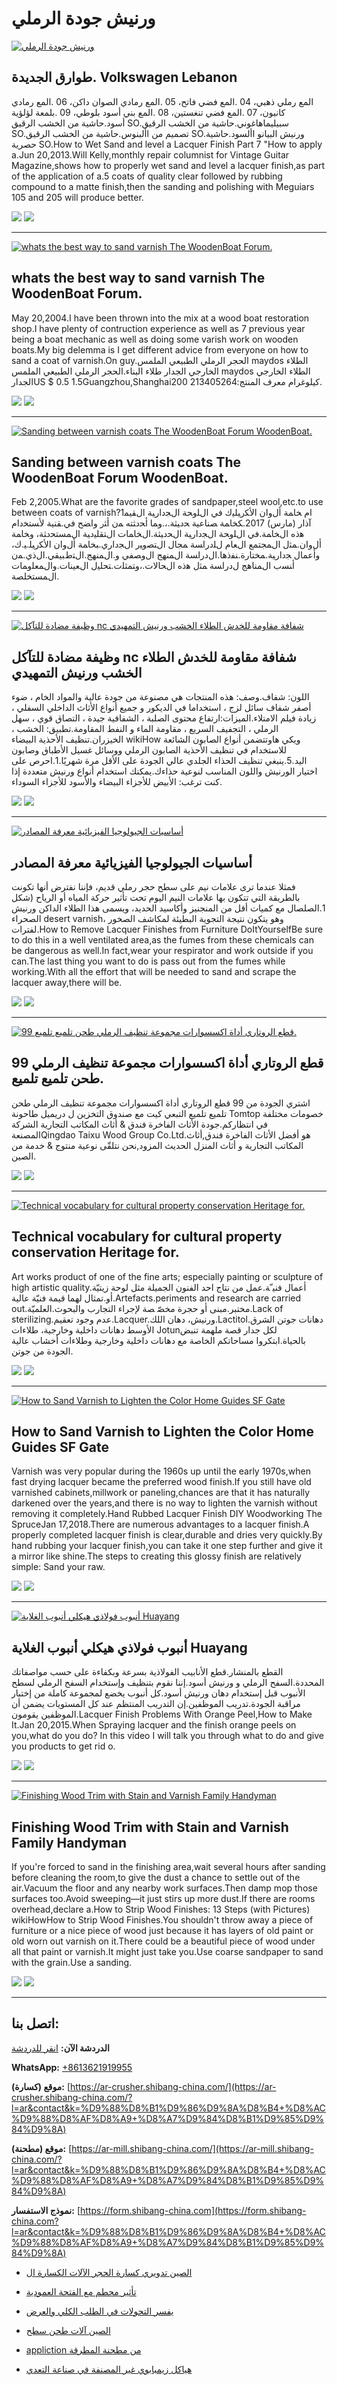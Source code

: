 # ورنيش جودة الرملي

<a href="https://swt.shibang-china.com/?l=ar&img&k=%D9%88%D8%B1%D9%86%D9%8A%D8%B4+%D8%AC%D9%88%D8%AF%D8%A9+%D8%A7%D9%84%D8%B1%D9%85%D9%84%D9%8A" target="_blank">![ورنيش جودة الرملي](http://static.shibang-china.com/all-800x300/328.jpg)</a>

## طوارق الجديدة. Volkswagen Lebanon
المع رملي ذهبي، 04 .المع فضي فاتح، 05 .المع رمادي الصوان داكن، 06 .المع رمادي كانيون، 07 .المع فضي تنغستين، 08 .المع بني أسود بلوطي، 09 .بلمعة لؤلؤية أسود.حاشية من الخشب الرقيق SO.سبيليماهاغوني.حاشية من الخشب الرقيق SO.تصميم من األبنوس.حاشية من الخشب الرقيق SO.ورنيش البيانو األسود.حاشية حصرية SO.How to Wet Sand and level a Lacquer Finish Part 7 &quot;How to apply a.Jun 20,2013.Will Kelly,monthly repair columnist for Vintage Guitar Magazine,shows how to properly wet sand and level a lacquer finish,as part of the application of a.5 coats of quality clear followed by rubbing compound to a matte finish,then the sanding and polishing with Meguiars 105 and 205 will produce better.


<a href="https://whatsapp.shibangsoft.com/WhatsApp.php" target="_blank" title="WhatsApp">![](http://static.shibang-china.com/icon/whatsapp.png)</a> <a href="https://swt.shibang-china.com/?l=ar&icon&k=%D9%88%D8%B1%D9%86%D9%8A%D8%B4+%D8%AC%D9%88%D8%AF%D8%A9+%D8%A7%D9%84%D8%B1%D9%85%D9%84%D9%8A" target="_blank">![](http://static.shibang-china.com/icon/chat-ar.png)</a>

---

<a href="https://swt.shibang-china.com/?l=ar&img&k=%D9%88%D8%B1%D9%86%D9%8A%D8%B4+%D8%AC%D9%88%D8%AF%D8%A9+%D8%A7%D9%84%D8%B1%D9%85%D9%84%D9%8A" target="_blank">![whats the best way to sand varnish The WoodenBoat Forum.](http://static.shibang-china.com/all-800x300/848.jpg)</a>

## whats the best way to sand varnish The WoodenBoat Forum.
May 20,2004.I have been thrown into the mix at a wood boat restoration shop.I have plenty of contruction experience as well as 7 previous year being a boat mechanic as well as doing some varish work on wooden boats.My big delemma is I get different advice from everyone on how to sand a coat of varnish.On guy.الحجر الرملي الطبيعي الملمس maydos الطلاء الخارجي الجدار طلاء البناء.الحجر الرملي الطبيعي الملمس maydos الطلاء الخارجي الجدارUS $ 0.5 1.5Guangzhou,Shanghai200 كيلوغرام معرف المنتج:213405264.


<a href="https://whatsapp.shibangsoft.com/WhatsApp.php" target="_blank" title="WhatsApp">![](http://static.shibang-china.com/icon/whatsapp.png)</a> <a href="https://swt.shibang-china.com/?l=ar&icon&k=%D9%88%D8%B1%D9%86%D9%8A%D8%B4+%D8%AC%D9%88%D8%AF%D8%A9+%D8%A7%D9%84%D8%B1%D9%85%D9%84%D9%8A" target="_blank">![](http://static.shibang-china.com/icon/chat-ar.png)</a>

---

<a href="https://swt.shibang-china.com/?l=ar&img&k=%D9%88%D8%B1%D9%86%D9%8A%D8%B4+%D8%AC%D9%88%D8%AF%D8%A9+%D8%A7%D9%84%D8%B1%D9%85%D9%84%D9%8A" target="_blank">![Sanding between varnish coats The WoodenBoat Forum WoodenBoat.](http://static.shibang-china.com/all-800x300/1378.jpg)</a>

## Sanding between varnish coats The WoodenBoat Forum WoodenBoat.
Feb 2,2005.What are the favorite grades of sandpaper,steel wool,etc.to use between coats of varnish?ﺍﻡ ﺨﺎﻤﺔ ﺃﻝﻭﺍﻥ ﺍﻷﻜﺭﻴﻠﻴﻙ ﻓﻲ ﺍﻝﻠﻭﺤﺔ ﺍﻝﺠﺩﺍﺭﻴﺔ ﺍﻝﻘﻴﻤ1 آذار (مارس) 2017.ﻜﺨﺎﻤﺔ ﺼﻨﺎﻋﻴﺔ ﺤﺩﻴﺜﺔ.،.ﻭﻤﺎ ﺃﺤﺩﺜﺘﻪ ﻤﻥ ﺃﺜﺭ ﻭﺍﻀﺢ ﻓﻲ.ﻘﻨﻴﺔ ﻷﺴﺘﺨﺩﺍﻡ ﻫﺫﻩ ﺍﻝﺨﺎﻤﺔ.ﻓﻲ ﺍﻝﻠﻭﺤﺔ ﺍﻝﺠﺩﺍﺭﻴﺔ ﺍﻝﺤﺩﻴﺜﺔ.ﺍﻝﺨﺎﻤﺎﺕ ﺍﻝﺘﻘﻠﻴﺩﻴﺔ ﺍﻝﻤﺴﺘﺤﺩﺜﺔ، ﻭﺨﺎﻤﺔ ﺃﻝﻭﺍﻥ.ﻤﺜل ﺍﻝﻤﺠﺘﻤﻊ ﺍﻝﻌﺎﻡ ﻝﻠﺩﺭﺍﺴﺔ ﻤﺠﺎل ﺍﻝﺘﺼﻭﻴﺭ ﺍﻝﺠﺩﺍﺭﻱ.ﺒﺨﺎﻤﺔ ﺃﻝﻭﺍﻥ ﺍﻷﻜﺭﻴﻠ.ﻴ.ﻙ، ﻭﺃﻋﻤﺎل ﺠﺩﺍﺭﻴﺔ.ﻤﺨﺘﺎﺭﺓ.ﻨﻔﺫﻫﺎ.ﺍﻝﺩﺭﺍﺴﺔ ﺍﻝﻤﻨﻬﺞ ﺍﻝﻭﺼﻔﻲ ﻭ.ﺍﻝﻤﻨﻬﺞ.ﺍﻝﺘﻁﺒﻴﻘﻲ.ﺍﻝﺫﻱ.ﻤﻥ ﺃﻨﺴﺏ ﺍﻝﻤﻨﺎﻫﺞ ﻝﺩﺭﺍﺴﺔ ﻤﺜل ﻫﺫﻩ ﺍﻝﺤﺎﻻﺕ.،ﻭﺘﻤﺜﻠﺕ.ﺘﺤﻠﻴل ﺍﻝﻌﻴﻨﺎﺕ.ﻭﺍﻝﻤﻌﻠﻭﻤﺎﺕ ﺍﻝﻤﺴﺘﺨﻠﺼﺔ.


<a href="https://whatsapp.shibangsoft.com/WhatsApp.php" target="_blank" title="WhatsApp">![](http://static.shibang-china.com/icon/whatsapp.png)</a> <a href="https://swt.shibang-china.com/?l=ar&icon&k=%D9%88%D8%B1%D9%86%D9%8A%D8%B4+%D8%AC%D9%88%D8%AF%D8%A9+%D8%A7%D9%84%D8%B1%D9%85%D9%84%D9%8A" target="_blank">![](http://static.shibang-china.com/icon/chat-ar.png)</a>

---

<a href="https://swt.shibang-china.com/?l=ar&img&k=%D9%88%D8%B1%D9%86%D9%8A%D8%B4+%D8%AC%D9%88%D8%AF%D8%A9+%D8%A7%D9%84%D8%B1%D9%85%D9%84%D9%8A" target="_blank">![وظيفة مضادة للتآكل nc شفافة مقاومة للخدش الطلاء الخشب ورنيش التمهيدي](http://static.shibang-china.com/all-800x300/26.jpg)</a>

## وظيفة مضادة للتآكل nc شفافة مقاومة للخدش الطلاء الخشب ورنيش التمهيدي
اللون: شفاف.وصف: هذه المنتجات هي مصنوعة من جودة عالية والمواد الخام ، ضوء أصفر شفاف سائل لزج ، استخداما في الديكور و جميع أنواع الأثاث الداخلي السفلي ، زيادة فيلم الامتلاء.الميزات:ارتفاع محتوى الصلبة ، الشفافية جيدة ، التصاق قوي ، سهل الرملي ، التجفيف السريع ، مقاومة الماء و النفط المقاومة.تطبيق: الخشب ، الخيزران.تنظيف الأحذية البيضاء wikiHow ويكي هاوتتضمن أنواع الصابون الشائعة للاستخدام في تنظيف الأحذية الصابون الرملي ووسائل غسيل الأطباق وصابون اليد.5.ينبغي تنظيف الحذاء الجلدي عالي الجودة على الأقل مرة شهريًا.1.احرص على اختيار الورنيش واللون المناسب لنوعية حذاءك.يمكنك استخدام أنواع ورنيش متعددة إذا كنت ترغب: الأبيض للأجزاء البيضاء والأسود للأجزاء السوداء.


<a href="https://whatsapp.shibangsoft.com/WhatsApp.php" target="_blank" title="WhatsApp">![](http://static.shibang-china.com/icon/whatsapp.png)</a> <a href="https://swt.shibang-china.com/?l=ar&icon&k=%D9%88%D8%B1%D9%86%D9%8A%D8%B4+%D8%AC%D9%88%D8%AF%D8%A9+%D8%A7%D9%84%D8%B1%D9%85%D9%84%D9%8A" target="_blank">![](http://static.shibang-china.com/icon/chat-ar.png)</a>

---

<a href="https://swt.shibang-china.com/?l=ar&img&k=%D9%88%D8%B1%D9%86%D9%8A%D8%B4+%D8%AC%D9%88%D8%AF%D8%A9+%D8%A7%D9%84%D8%B1%D9%85%D9%84%D9%8A" target="_blank">![أساسيات الجيولوجيا الفيزيائية معرفة المصادر](http://static.shibang-china.com/all-800x300/1396.jpg)</a>

## أساسيات الجيولوجيا الفيزيائية معرفة المصادر
فمثلا عندما ترى علامات نيم على سطح حجر رملي قديم، فإننا نفترض أنها تكونت بالطريقة التي تتكون بها علامات النيم اليوم تحت تأثير حركة المياه أو الرياح (شكل 1.الصلصال مع كميات أقل من المنجنيز وأكاسيد الحديد، ويسمى هذا الطلاء الداكن ورنيش الصحراء desert varnish، وهو يتكون نتيجة التجوية البطيئة لمكاشف الصخور لفترات.How to Remove Lacquer Finishes from Furniture DoItYourselfBe sure to do this in a well ventilated area,as the fumes from these chemicals can be dangerous as well.In fact,wear your respirator and work outside if you can.The last thing you want to do is pass out from the fumes while working.With all the effort that will be needed to sand and scrape the lacquer away,there will be.


<a href="https://whatsapp.shibangsoft.com/WhatsApp.php" target="_blank" title="WhatsApp">![](http://static.shibang-china.com/icon/whatsapp.png)</a> <a href="https://swt.shibang-china.com/?l=ar&icon&k=%D9%88%D8%B1%D9%86%D9%8A%D8%B4+%D8%AC%D9%88%D8%AF%D8%A9+%D8%A7%D9%84%D8%B1%D9%85%D9%84%D9%8A" target="_blank">![](http://static.shibang-china.com/icon/chat-ar.png)</a>

---

<a href="https://swt.shibang-china.com/?l=ar&img&k=%D9%88%D8%B1%D9%86%D9%8A%D8%B4+%D8%AC%D9%88%D8%AF%D8%A9+%D8%A7%D9%84%D8%B1%D9%85%D9%84%D9%8A" target="_blank">![99 قطع الروتاري أداة اكسسوارات مجموعة تنظيف الرملي طحن تلميع تلميع.](http://static.shibang-china.com/all-800x300/69.jpg)</a>

## 99 قطع الروتاري أداة اكسسوارات مجموعة تنظيف الرملي طحن تلميع تلميع.
اشتري الجودة من 99 قطع الروتاري أداة اكسسوارات مجموعة تنظيف الرملي طحن تلميع تلميع التبعي كيت مع صندوق التخزين ل دريميل طاحونة Tomtop خصومات مختلفة في انتظاركم.جودة الأثاث الفاخرة فندق &amp; أثاث المكاتب التجارية الشركة المصنعةQingdao Taixu Wood Group Co.Ltd.هو أفضل الأثاث الفاخرة فندق,أثاث المكاتب التجارية و أثاث المنزل الحديث المزود,نحن نتلقّى نوعية منتوج &amp; خدمة من الصين.


<a href="https://whatsapp.shibangsoft.com/WhatsApp.php" target="_blank" title="WhatsApp">![](http://static.shibang-china.com/icon/whatsapp.png)</a> <a href="https://swt.shibang-china.com/?l=ar&icon&k=%D9%88%D8%B1%D9%86%D9%8A%D8%B4+%D8%AC%D9%88%D8%AF%D8%A9+%D8%A7%D9%84%D8%B1%D9%85%D9%84%D9%8A" target="_blank">![](http://static.shibang-china.com/icon/chat-ar.png)</a>

---

<a href="https://swt.shibang-china.com/?l=ar&img&k=%D9%88%D8%B1%D9%86%D9%8A%D8%B4+%D8%AC%D9%88%D8%AF%D8%A9+%D8%A7%D9%84%D8%B1%D9%85%D9%84%D9%8A" target="_blank">![Technical vocabulary for cultural property conservation Heritage for.](http://static.shibang-china.com/all-800x300/1181.jpg)</a>

## Technical vocabulary for cultural property conservation Heritage for.
Art works product of one of the fine arts; especially painting or sculpture of high artistic quality.ﺃﻋﻤﺎﻝ ﻓﻨﻴﹼﺔ.ﻋﻤﻞ ﻣﻦ ﻧﺘﺎﺝ ﺍﺣﺪ ﺍﻟﻔﻨﻮﻥ ﺍﻟﺠﻤﻴﻠﺔ ﻣﺜﻞ ﻟﻮﺣﺔ ﺯﻳﺘﻴّﺔ ﺃﻭ.ﺗﻤﺜﺎﻝ ﻟﻬﻤﺎ ﻗﻴﻤﺔ ﻓﻨﻴّﺔ ﻋﺎﻟﻴﺔ.Artefacts.periments and research are carried out.ﻣﺨﺘﺒﺮ.ﻣﺒﻨﻰ ﺃﻭ ﺣﺠﺮﺓ ﻣﺨﺼّ ﺼﺔ ﻹﺟﺮﺍء ﺍﻟﺘﺠﺎﺭﺏ ﻭﺍﻟﺒﺤﻮﺙ.ﺍﻟﻌﻠﻤﻴّﺔ.Lack of sterilizing.ﻋﺪﻡ ﻭﺟﻮﺩ ﺗﻌﻘﻴﻢ.Lacquer.ﻭﺭﻧﻴﺶ، ﺩﻫﺎﻥ ﺍﻟﻠﻚ.Lactitol.دهانات جوتن الشرق الأوسط دهانات داخلية وخارجية، طلاءات Jotunلكل جدار قصة ملهمة تنبض بالحياة.ابتكروا مساحاتكم الخاصة مع دهانات داخلية وخارجية وطلاءات أخشاب عالية الجودة من جوتن.


<a href="https://whatsapp.shibangsoft.com/WhatsApp.php" target="_blank" title="WhatsApp">![](http://static.shibang-china.com/icon/whatsapp.png)</a> <a href="https://swt.shibang-china.com/?l=ar&icon&k=%D9%88%D8%B1%D9%86%D9%8A%D8%B4+%D8%AC%D9%88%D8%AF%D8%A9+%D8%A7%D9%84%D8%B1%D9%85%D9%84%D9%8A" target="_blank">![](http://static.shibang-china.com/icon/chat-ar.png)</a>

---

<a href="https://swt.shibang-china.com/?l=ar&img&k=%D9%88%D8%B1%D9%86%D9%8A%D8%B4+%D8%AC%D9%88%D8%AF%D8%A9+%D8%A7%D9%84%D8%B1%D9%85%D9%84%D9%8A" target="_blank">![How to Sand Varnish to Lighten the Color Home Guides SF Gate](http://static.shibang-china.com/all-800x300/52.jpg)</a>

## How to Sand Varnish to Lighten the Color Home Guides SF Gate
Varnish was very popular during the 1960s up until the early 1970s,when fast drying lacquer became the preferred wood finish.If you still have old varnished cabinets,millwork or paneling,chances are that it has naturally darkened over the years,and there is no way to lighten the varnish without removing it completely.Hand Rubbed Lacquer Finish DIY Woodworking The SpruceJan 17,2018.There are numerous advantages to a lacquer finish.A properly completed lacquer finish is clear,durable and dries very quickly.By hand rubbing your lacquer finish,you can take it one step further and give it a mirror like shine.The steps to creating this glossy finish are relatively simple: Sand your raw.


<a href="https://whatsapp.shibangsoft.com/WhatsApp.php" target="_blank" title="WhatsApp">![](http://static.shibang-china.com/icon/whatsapp.png)</a> <a href="https://swt.shibang-china.com/?l=ar&icon&k=%D9%88%D8%B1%D9%86%D9%8A%D8%B4+%D8%AC%D9%88%D8%AF%D8%A9+%D8%A7%D9%84%D8%B1%D9%85%D9%84%D9%8A" target="_blank">![](http://static.shibang-china.com/icon/chat-ar.png)</a>

---

<a href="https://swt.shibang-china.com/?l=ar&img&k=%D9%88%D8%B1%D9%86%D9%8A%D8%B4+%D8%AC%D9%88%D8%AF%D8%A9+%D8%A7%D9%84%D8%B1%D9%85%D9%84%D9%8A" target="_blank">![أنبوب فولاذي هيكلي أنبوب الغلاية Huayang](http://static.shibang-china.com/all-800x300/1115.jpg)</a>

## أنبوب فولاذي هيكلي أنبوب الغلاية Huayang
القطع بالمنشار.قطع الأنابيب الفولاذية بسرعة وبكفاءة على حسب مواصفاتك المحددة.السفح الرملي و ورنيش أسود.إننا نقوم بتنظيف وإستخدام السفح الرملي لسطح الأنبوب قبل إستخدام دهان ورنيش أسود.كل أنبوب يخضع لمجموعة كاملة من إختبار مراقبة الجودة.تدريب الموظفين.إن التدريب المنتظم عند كل المستويات يضمن أن الموظفين يقومون.Lacquer Finish Problems With Orange Peel,How to Make It.Jan 20,2015.When Spraying lacquer and the finish orange peels on you,what do you do? In this video I will talk you through what to do and give you products to get rid o.


<a href="https://whatsapp.shibangsoft.com/WhatsApp.php" target="_blank" title="WhatsApp">![](http://static.shibang-china.com/icon/whatsapp.png)</a> <a href="https://swt.shibang-china.com/?l=ar&icon&k=%D9%88%D8%B1%D9%86%D9%8A%D8%B4+%D8%AC%D9%88%D8%AF%D8%A9+%D8%A7%D9%84%D8%B1%D9%85%D9%84%D9%8A" target="_blank">![](http://static.shibang-china.com/icon/chat-ar.png)</a>

---

<a href="https://swt.shibang-china.com/?l=ar&img&k=%D9%88%D8%B1%D9%86%D9%8A%D8%B4+%D8%AC%D9%88%D8%AF%D8%A9+%D8%A7%D9%84%D8%B1%D9%85%D9%84%D9%8A" target="_blank">![Finishing Wood Trim with Stain and Varnish Family Handyman](http://static.shibang-china.com/all-800x300/568.jpg)</a>

## Finishing Wood Trim with Stain and Varnish Family Handyman
If you&#39;re forced to sand in the finishing area,wait several hours after sanding before cleaning the room,to give the dust a chance to settle out of the air.Vacuum the floor and any nearby work surfaces.Then damp mop those surfaces too.Avoid sweeping—it just stirs up more dust.If there are rooms overhead,declare a.How to Strip Wood Finishes: 13 Steps (with Pictures) wikiHowHow to Strip Wood Finishes.You shouldn&#39;t throw away a piece of furniture or a nice piece of wood just because it has layers of old paint or old worn out varnish on it.There could be a beautiful piece of wood under all that paint or varnish.It might just take you.Use coarse sandpaper to sand with the grain.Use a sanding.


<a href="https://whatsapp.shibangsoft.com/WhatsApp.php" target="_blank" title="WhatsApp">![](http://static.shibang-china.com/icon/whatsapp.png)</a> <a href="https://swt.shibang-china.com/?l=ar&icon&k=%D9%88%D8%B1%D9%86%D9%8A%D8%B4+%D8%AC%D9%88%D8%AF%D8%A9+%D8%A7%D9%84%D8%B1%D9%85%D9%84%D9%8A" target="_blank">![](http://static.shibang-china.com/icon/chat-ar.png)</a>

---
## اتصل بنا:

**الدردشة الآن:** [انقر للدردشة](https://swt.shibang-china.com?l=ar&contact&k=%D9%88%D8%B1%D9%86%D9%8A%D8%B4+%D8%AC%D9%88%D8%AF%D8%A9+%D8%A7%D9%84%D8%B1%D9%85%D9%84%D9%8A)

**WhatsApp:**  [+8613621919955](https://whatsapp.shibangsoft.com/WhatsApp.php)

**موقع (كسارة):** [https://ar-crusher.shibang-china.com/](https://ar-crusher.shibang-china.com/?l=ar&contact&k=%D9%88%D8%B1%D9%86%D9%8A%D8%B4+%D8%AC%D9%88%D8%AF%D8%A9+%D8%A7%D9%84%D8%B1%D9%85%D9%84%D9%8A)

**موقع (مطحنة):** [https://ar-mill.shibang-china.com/](https://ar-mill.shibang-china.com/?l=ar&contact&k=%D9%88%D8%B1%D9%86%D9%8A%D8%B4+%D8%AC%D9%88%D8%AF%D8%A9+%D8%A7%D9%84%D8%B1%D9%85%D9%84%D9%8A)

**نموذج الاستفسار:** [https://form.shibang-china.com](https://form.shibang-china.com?l=ar&contact&k=%D9%88%D8%B1%D9%86%D9%8A%D8%B4+%D8%AC%D9%88%D8%AF%D8%A9+%D8%A7%D9%84%D8%B1%D9%85%D9%84%D9%8A)

* [الصين تدويري كسارة الحجر الآلات الكسارة ال](../28/%D8%A7%D9%84%D8%B5%D9%8A%D9%86%20%D8%AA%D8%AF%D9%88%D9%8A%D8%B1%D9%8A%20%D9%83%D8%B3%D8%A7%D8%B1%D8%A9%20%D8%A7%D9%84%D8%AD%D8%AC%D8%B1%20%D8%A7%D9%84%D8%A2%D9%84%D8%A7%D8%AA%20%D8%A7%D9%84%D9%83%D8%B3%D8%A7%D8%B1%D8%A9%20%D8%A7%D9%84.md)

* [تأثير محطم مع الفتحة العمودية](../26/%D8%AA%D8%A3%D8%AB%D9%8A%D8%B1%20%D9%85%D8%AD%D8%B7%D9%85%20%D9%85%D8%B9%20%D8%A7%D9%84%D9%81%D8%AA%D8%AD%D8%A9%20%D8%A7%D9%84%D8%B9%D9%85%D9%88%D8%AF%D9%8A%D8%A9.md)

* [يفسر التحولات في الطلب الكلي والعرض](../30/%D9%8A%D9%81%D8%B3%D8%B1%20%D8%A7%D9%84%D8%AA%D8%AD%D9%88%D9%84%D8%A7%D8%AA%20%D9%81%D9%8A%20%D8%A7%D9%84%D8%B7%D9%84%D8%A8%20%D8%A7%D9%84%D9%83%D9%84%D9%8A%20%D9%88%D8%A7%D9%84%D8%B9%D8%B1%D8%B6.md)

* [الصين آلات طحن سطح](../27/%D8%A7%D9%84%D8%B5%D9%8A%D9%86%20%D8%A2%D9%84%D8%A7%D8%AA%20%D8%B7%D8%AD%D9%86%20%D8%B3%D8%B7%D8%AD.md)

* [appliction من مطحنة المطرقة](../27/appliction%20%D9%85%D9%86%20%D9%85%D8%B7%D8%AD%D9%86%D8%A9%20%D8%A7%D9%84%D9%85%D8%B7%D8%B1%D9%82%D8%A9.md)

* [هياكل زيمبابوي غير المصنفة في صناعة التعدي](../26/%D9%87%D9%8A%D8%A7%D9%83%D9%84%20%D8%B2%D9%8A%D9%85%D8%A8%D8%A7%D8%A8%D9%88%D9%8A%20%D8%BA%D9%8A%D8%B1%20%D8%A7%D9%84%D9%85%D8%B5%D9%86%D9%81%D8%A9%20%D9%81%D9%8A%20%D8%B5%D9%86%D8%A7%D8%B9%D8%A9%20%D8%A7%D9%84%D8%AA%D8%B9%D8%AF%D9%8A.md)